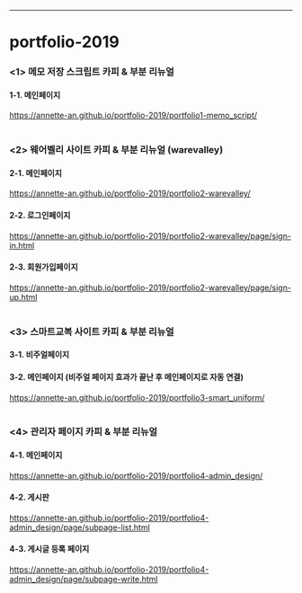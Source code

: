 * * *
# portfolio-2019

### <1> 메모 저장 스크립트 카피 & 부분 리뉴얼
#### 1-1. 메인페이지
https://annette-an.github.io/portfolio-2019/portfolio1-memo_script/
<br><br>
### <2> 웨어벨리 사이트 카피 & 부분 리뉴얼 (warevalley)
#### 2-1. 메인페이지
https://annette-an.github.io/portfolio-2019/portfolio2-warevalley/
#### 2-2. 로그인페이지
https://annette-an.github.io/portfolio-2019/portfolio2-warevalley/page/sign-in.html
#### 2-3. 회원가입페이지
https://annette-an.github.io/portfolio-2019/portfolio2-warevalley/page/sign-up.html
<br><br>
### <3> 스마트교복 사이트 카피 & 부분 리뉴얼
#### 3-1. 비주얼페이지
#### 3-2. 메인페이지 (비주얼 페이지 효과가 끝난 후 메인페이지로 자동 연결)
https://annette-an.github.io/portfolio-2019/portfolio3-smart_uniform/
<br><br>
### <4> 관리자 페이지 카피 & 부분 리뉴얼
#### 4-1. 메인페이지
https://annette-an.github.io/portfolio-2019/portfolio4-admin_design/
#### 4-2. 게시판
https://annette-an.github.io/portfolio-2019/portfolio4-admin_design/page/subpage-list.html
#### 4-3. 게시글 등록 페이지
https://annette-an.github.io/portfolio-2019/portfolio4-admin_design/page/subpage-write.html
